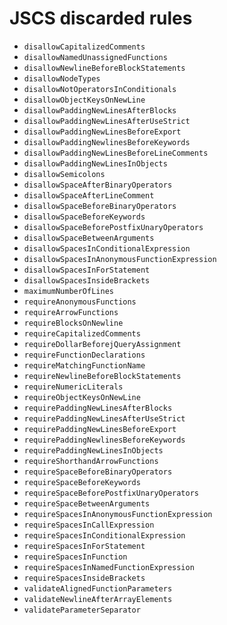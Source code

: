 # JSCS discarded rules

* `disallowCapitalizedComments`
* `disallowNamedUnassignedFunctions`
* `disallowNewlineBeforeBlockStatements`
* `disallowNodeTypes`
* `disallowNotOperatorsInConditionals`
* `disallowObjectKeysOnNewLine`
* `disallowPaddingNewLinesAfterBlocks`
* `disallowPaddingNewLinesAfterUseStrict`
* `disallowPaddingNewLinesBeforeExport`
* `disallowPaddingNewlinesBeforeKeywords`
* `disallowPaddingNewLinesBeforeLineComments`
* `disallowPaddingNewLinesInObjects`
* `disallowSemicolons`
* `disallowSpaceAfterBinaryOperators`
* `disallowSpaceAfterLineComment`
* `disallowSpaceBeforeBinaryOperators`
* `disallowSpaceBeforeKeywords`
* `disallowSpaceBeforePostfixUnaryOperators`
* `disallowSpaceBetweenArguments`
* `disallowSpacesInConditionalExpression`
* `disallowSpacesInAnonymousFunctionExpression`
* `disallowSpacesInForStatement`
* `disallowSpacesInsideBrackets`
* `maximumNumberOfLines`
* `requireAnonymousFunctions`
* `requireArrowFunctions`
* `requireBlocksOnNewline`
* `requireCapitalizedComments`
* `requireDollarBeforejQueryAssignment`
* `requireFunctionDeclarations`
* `requireMatchingFunctionName`
* `requireNewlineBeforeBlockStatements`
* `requireNumericLiterals`
* `requireObjectKeysOnNewLine`
* `requirePaddingNewLinesAfterBlocks`
* `requirePaddingNewLinesAfterUseStrict`
* `requirePaddingNewLinesBeforeExport`
* `requirePaddingNewlinesBeforeKeywords`
* `requirePaddingNewLinesInObjects`
* `requireShorthandArrowFunctions`
* `requireSpaceBeforeBinaryOperators`
* `requireSpaceBeforeKeywords`
* `requireSpaceBeforePostfixUnaryOperators`
* `requireSpaceBetweenArguments`
* `requireSpacesInAnonymousFunctionExpression`
* `requireSpacesInCallExpression`
* `requireSpacesInConditionalExpression`
* `requireSpacesInForStatement`
* `requireSpacesInFunction`
* `requireSpacesInNamedFunctionExpression`
* `requireSpacesInsideBrackets`
* `validateAlignedFunctionParameters`
* `validateNewlineAfterArrayElements`
* `validateParameterSeparator`
